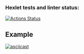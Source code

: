 ### Hexlet tests and linter status:
[![Actions Status](https://github.com/ADrone7/python-project-50/actions/workflows/hexlet-check.yml/badge.svg)](https://github.com/ADrone7/python-project-50/actions)

## Example

[![asciicast](https://asciinema.org/a/SiUfbHVlW7rr0RJWVEwa9XXEe.svg)](https://asciinema.org/a/SiUfbHVlW7rr0RJWVEwa9XXEe)